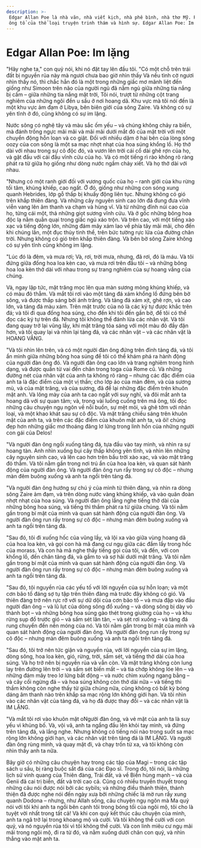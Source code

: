 ```yaml
---
description: >-
 Edgar Allan Poe là nhà văn, nhà viết kịch, nhà phê bình, nhà thơ Mỹ. Poe là
 ông tổ của thể loại truyện trinh thám và hình sự. Edgar Allan Poe: Im lặng.
---
```


# Edgar Allan Poe: Im lặng

"Hãy nghe ta," con quỷ nói, khi nó đặt tay lên đầu tôi. "Có một chỗ trên trái đất bị nguyền rủa này mà ngươi chưa bao giờ nhìn thấy Và nếu tình cờ ngươi nhìn thấy nó, thì chắc hẳn đó là một trong những giấc mơ mãnh liệt đến giống như Simoon trên não của người ngủ đã nằm ngủ giữa những tia nắng bị cấm – giữa những tia nắng mặt trời, Tôi nói, trượt từ những cột trang nghiêm của những ngôi đền u sầu ở nơi hoang dã. Khu vực mà tôi nói đến là một khu vực ảm đạm ở Libya, bên biên giới của sông Zaire. Và không có sự yên tĩnh ở đó, cũng không có sự im lặng.

Nước sông có nghệ tây và màu sắc ốm yếu – và chúng không chảy ra biển, mà đánh trống ngực mãi mãi và mãi mãi dưới mắt đỏ của mặt trời với một chuyển động hỗn loạn và co giật. Đối với nhiều dặm ở hai bên của lòng sông oozy của con sông là một sa mạc nhợt nhạt của hoa súng khổng lồ. Họ thở dài với nhau trong sự cô độc đó, và vươn lên trời cái cổ dài ghê rợn của họ, và gật đầu với cái đầu vĩnh cửu của họ. Và có một tiếng rì rào không rõ ràng phát ra từ giữa họ giống như dòng nước ngầm chảy xiết. Và họ thở dài với nhau.

"Nhưng có một ranh giới đối với vương quốc của họ – ranh giới của khu rừng tối tăm, khủng khiếp, cao ngất. Ở đó, giống như những con sóng xung quanh Hebrides, lớp gỗ thấp bị khuấy động liên tục. Nhưng không có gió trên khắp thiên đàng. Và những cây nguyên sinh cao lớn đá đung đưa vĩnh viễn vang lên âm thanh va chạm và hùng vĩ. Và từ những đỉnh núi cao của họ, từng cái một, thả những giọt sương vĩnh cửu. Và ở gốc những bông hoa độc lạ nằm quằn quại trong giấc ngủ xáo trộn. Và trên cao, với một tiếng xào xạc và tiếng động lớn, những đám mây xám lao về phía tây mãi mãi, cho đến khi chúng lăn, một đục thủy tinh thể, trên bức tường rực lửa của đường chân trời. Nhưng không có gió trên khắp thiên đàng. Và bên bờ sông Zaire không có sự yên tĩnh cũng không im lặng.

"Lúc đó là đêm, và mưa rơi; Và, rơi, trời mưa, nhưng, đã rơi, đó là máu. Và tôi đứng giữa đống hoa loa kèn cao, và mưa rơi trên đầu tôi – và những bông hoa loa kèn thở dài với nhau trong sự trang nghiêm của sự hoang vắng của chúng.

Và, ngay lập tức, mặt trăng mọc lên qua màn sương mỏng khủng khiếp, và có màu đỏ thẫm. Và mắt tôi rơi vào một tảng đá xám khổng lồ đứng bên bờ sông, và được thắp sáng bởi ánh trăng. Và tảng đá xám xịt, ghê rợn, và cao lớn, và tảng đá màu xám. Trên mặt trước của nó là các ký tự được khắc trên đá; và tôi đi qua đống hoa súng, cho đến khi tôi đến gần bờ, để tôi có thể đọc các ký tự trên đá. Nhưng tôi không thể đánh lừa các nhân vật. Và tôi đang quay trở lại vũng lầy, khi mặt trăng tỏa sáng với một màu đỏ đầy đặn hơn, và tôi quay lại và nhìn lại tảng đá, và các nhân vật – và các nhân vật là HOANG VẮNG.

"Và tôi nhìn lên trên, và có một người đàn ông đứng trên đỉnh tảng đá, và tôi ẩn mình giữa những bông hoa súng để tôi có thể khám phá ra hành động của người đàn ông đó. Và người đàn ông cao lớn và trang nghiêm trong hình dạng, và được quấn từ vai đến chân trong toga của Rome cũ. Và những đường nét của nhân vật của anh ta không rõ ràng – nhưng các đặc điểm của anh ta là đặc điểm của một vị thần; cho lớp áo của màn đêm, và của sương mù, và của mặt trăng, và của sương, đã để lại những đặc điểm trên khuôn mặt anh. Và lông mày của anh ta cao ngất với suy nghĩ, và đôi mắt anh ta hoang dã với sự quan tâm; và, trong vài luống cuống trên má ông, tôi đọc những câu chuyện ngụ ngôn về nỗi buồn, sự mệt mỏi, và ghê tởm với nhân loại, và một khao khát sau sự cô độc. Và mặt trăng chiếu sáng trên khuôn mặt của anh ta, và trên các đặc điểm của khuôn mặt anh ta, và ôi! chúng đẹp hơn những giấc mơ thoáng đãng lơ lửng trong linh hồn của những người con gái của Delos!

"Và người đàn ông ngồi xuống tảng đá, tựa đầu vào tay mình, và nhìn ra sự hoang tàn. Anh nhìn xuống bụi cây thấp không yên tĩnh, và nhìn lên những cây nguyên sinh cao, và lên cao hơn trên bầu trời xào xạc, và vào mặt trăng đỏ thẫm. Và tôi nằm gần trong nơi trú ẩn của hoa loa kèn, và quan sát hành động của người đàn ông. Và người đàn ông run rẩy trong sự cô độc – nhưng màn đêm buông xuống và anh ta ngồi trên tảng đá.

"Và người đàn ông hướng sự chú ý của mình từ thiên đàng, và nhìn ra dòng sông Zaire ảm đạm, và trên dòng nước vàng khủng khiếp, và vào quân đoàn nhợt nhạt của hoa súng. Và người đàn ông lắng nghe tiếng thở dài của những bông hoa súng, và tiếng thì thầm phát ra từ giữa chúng. Và tôi nằm gần trong bí mật của mình và quan sát hành động của người đàn ông. Và người đàn ông run rẩy trong sự cô độc – nhưng màn đêm buông xuống và anh ta ngồi trên tảng đá.

"Sau đó, tôi đi xuống hốc của vũng lầy, và lội xa vào giữa vùng hoang dã của hoa loa kèn, và gọi con hà mã đang cư ngụ giữa các đầm lầy trong hốc của morass. Và con hà mã nghe thấy tiếng gọi của tôi, và đến, với con khổng lồ, đến chân tảng đá, và gầm to và sợ hãi dưới mặt trăng. Và tôi nằm gần trong bí mật của mình và quan sát hành động của người đàn ông. Và người đàn ông run rẩy trong sự cô độc – nhưng màn đêm buông xuống và anh ta ngồi trên tảng đá.

"Sau đó, tôi nguyền rủa các yếu tố với lời nguyền của sự hỗn loạn; và một cơn bão tố đáng sợ tụ tập trên thiên đàng mà trước đây không có gió. Và thiên đàng trở nên rực rỡ với sự dữ dội của cơn bão tố – và mưa đập vào đầu người đàn ông – và lũ lụt của dòng sông đổ xuống – và dòng sông bị dày vò thành bọt – và những bông hoa súng gào thét trong giường của họ – và khu rừng sụp đổ trước gió – và sấm sét lăn tăn, – và sét rơi xuống – và tảng đá rung chuyển đến nền móng của nó. Và tôi nằm gần trong bí mật của mình và quan sát hành động của người đàn ông. Và người đàn ông run rẩy trong sự cô độc – nhưng màn đêm buông xuống và anh ta ngồi trên tảng đá.

"Sau đó, tôi trở nên tức giận và nguyền rủa, với lời nguyền của sự im lặng, dòng sông, hoa loa kèn, gió, rừng, trời, sấm sét, và tiếng thở dài của hoa súng. Và họ trở nên bị nguyền rủa và vẫn còn. Và mặt trăng không còn lung lay trên đường lên trời – và sấm sét biến mất – và tia chớp không lóe lên – và những đám mây treo lơ lửng bất động – và nước chìm xuống ngang bằng – và cây cối ngừng đá – và hoa súng không còn thở dài nữa – và tiếng thì thầm không còn nghe thấy từ giữa chúng nữa, cũng không có bất kỳ bóng dáng âm thanh nào trên khắp sa mạc rộng lớn không giới hạn. Và tôi nhìn vào các nhân vật của tảng đá, và họ đã được thay đổi – và các nhân vật là IM LẶNG.

"Và mắt tôi rơi vào khuôn mặt oNgười đàn ông, và vẻ mặt của anh ta là suy yếu vì khủng bố. Và, vội vã, anh ta ngẩng đầu lên khỏi tay mình, và đứng trên tảng đá, và lắng nghe. Nhưng không có tiếng nói nào trong suốt sa mạc rộng lớn không giới hạn, và các nhân vật trên tảng đá là IM LẶNG. Và người đàn ông rùng mình, và quay mặt đi, và chạy trốn từ xa, và tôi không còn nhìn thấy anh ta nữa.

Bây giờ có những câu chuyện hay trong các tập của Magi – trong các tập sách u sầu, bị ràng buộc sắt đá của các Đạo sĩ. Trong đó, tôi nói, là những lịch sử vinh quang của Thiên đàng, Trái đất, và về Biển hùng mạnh – và của Genii đã cai trị biển, đất và trời cao cả. Cũng có nhiều truyền thuyết trong những câu nói được nói bởi các sybils; và những điều thánh thiện, thánh thiện đã được nghe nói đến ngày xưa bởi những chiếc lá mờ run rẩy xung quanh Dodona – nhưng, như Allah sống, câu chuyện ngụ ngôn mà Ma quỷ nói với tôi khi anh ta ngồi bên cạnh tôi trong bóng tối của ngôi mộ, tôi cho là tuyệt vời nhất trong tất cả! Và khi con quỷ kết thúc câu chuyện của mình, anh ta ngã trở lại trong khoang mộ và cười. Và tôi không thể cười với con quỷ, và nó nguyền rủa tôi vì tôi không thể cười. Và con linh miêu cư ngụ mãi mãi trong ngôi mộ, đi ra từ đó, và nằm xuống dưới chân con quỷ, và nhìn thẳng vào mặt anh ta.
